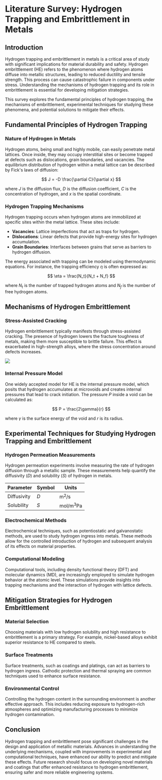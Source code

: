 # Literature Survey: Hydrogen Trapping and Embrittlement in Metals

## Introduction
Hydrogen trapping and embrittlement in metals is a critical area of study with significant implications for material durability and safety. Hydrogen embrittlement (HE) refers to the phenomenon where hydrogen atoms diffuse into metallic structures, leading to reduced ductility and tensile strength. This process can cause catastrophic failure in components under stress. Understanding the mechanisms of hydrogen trapping and its role in embrittlement is essential for developing mitigation strategies.

This survey explores the fundamental principles of hydrogen trapping, the mechanisms of embrittlement, experimental techniques for studying these phenomena, and potential solutions to mitigate their effects.

## Fundamental Principles of Hydrogen Trapping

### Nature of Hydrogen in Metals
Hydrogen atoms, being small and highly mobile, can easily penetrate metal lattices. Once inside, they may occupy interstitial sites or become trapped at defects such as dislocations, grain boundaries, and vacancies. The equilibrium distribution of hydrogen within a metal lattice can be described by Fick's laws of diffusion:

$$
J = -D \frac{\partial C}{\partial x}
$$

where $J$ is the diffusion flux, $D$ is the diffusion coefficient, $C$ is the concentration of hydrogen, and $x$ is the spatial coordinate.

### Hydrogen Trapping Mechanisms
Hydrogen trapping occurs when hydrogen atoms are immobilized at specific sites within the metal lattice. These sites include:
- **Vacancies**: Lattice imperfections that act as traps for hydrogen.
- **Dislocations**: Linear defects that provide high-energy sites for hydrogen accumulation.
- **Grain Boundaries**: Interfaces between grains that serve as barriers to hydrogen diffusion.

The energy associated with trapping can be modeled using thermodynamic equations. For instance, the trapping efficiency $\eta$ is often expressed as:

$$
\eta = \frac{N_t}{N_t + N_f}
$$

where $N_t$ is the number of trapped hydrogen atoms and $N_f$ is the number of free hydrogen atoms.

## Mechanisms of Hydrogen Embrittlement

### Stress-Assisted Cracking
Hydrogen embrittlement typically manifests through stress-assisted cracking. The presence of hydrogen lowers the fracture toughness of metals, making them more susceptible to brittle failure. This effect is exacerbated in high-strength alloys, where the stress concentration around defects increases.

![](placeholder_for_stress_cracking_diagram)

### Internal Pressure Model
One widely accepted model for HE is the internal pressure model, which posits that hydrogen accumulates at microvoids and creates internal pressures that lead to crack initiation. The pressure $P$ inside a void can be calculated as:

$$
P = \frac{2\gamma}{r}
$$

where $\gamma$ is the surface energy of the void and $r$ is its radius.

## Experimental Techniques for Studying Hydrogen Trapping and Embrittlement

### Hydrogen Permeation Measurements
Hydrogen permeation experiments involve measuring the rate of hydrogen diffusion through a metallic sample. These measurements help quantify the diffusivity ($D$) and solubility ($S$) of hydrogen in metals.

| Parameter | Symbol | Units |
|----------|--------|-------|
| Diffusivity | $D$ | m$^2$/s |
| Solubility | $S$ | mol/m$^3$Pa |

### Electrochemical Methods
Electrochemical techniques, such as potentiostatic and galvanostatic methods, are used to study hydrogen ingress into metals. These methods allow for the controlled introduction of hydrogen and subsequent analysis of its effects on material properties.

### Computational Modeling
Computational tools, including density functional theory (DFT) and molecular dynamics (MD), are increasingly employed to simulate hydrogen behavior at the atomic level. These simulations provide insights into trapping mechanisms and the interaction of hydrogen with lattice defects.

## Mitigation Strategies for Hydrogen Embrittlement

### Material Selection
Choosing materials with low hydrogen solubility and high resistance to embrittlement is a primary strategy. For example, nickel-based alloys exhibit superior resistance to HE compared to steels.

### Surface Treatments
Surface treatments, such as coatings and platings, can act as barriers to hydrogen ingress. Cathodic protection and thermal spraying are common techniques used to enhance surface resistance.

### Environmental Control
Controlling the hydrogen content in the surrounding environment is another effective approach. This includes reducing exposure to hydrogen-rich atmospheres and optimizing manufacturing processes to minimize hydrogen contamination.

## Conclusion
Hydrogen trapping and embrittlement pose significant challenges in the design and application of metallic materials. Advances in understanding the underlying mechanisms, coupled with improvements in experimental and computational techniques, have enhanced our ability to predict and mitigate these effects. Future research should focus on developing novel materials and coatings that offer enhanced resistance to hydrogen embrittlement, ensuring safer and more reliable engineering systems.
